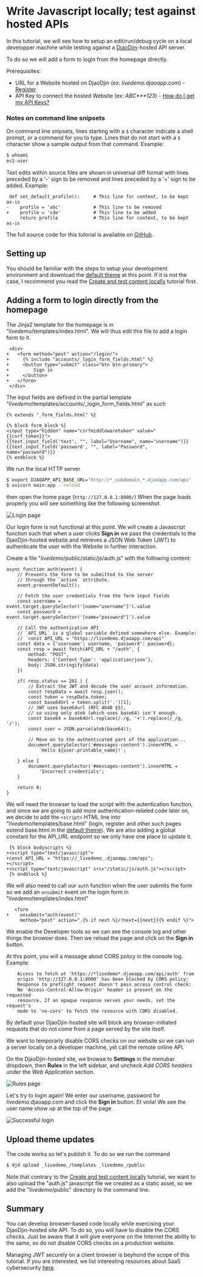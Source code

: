 Write Javascript locally; test against hosted APIs
==================================================

In this tutorial, we will see how to setup an edit/run/debug cycle
on a local developper machine while testing against a
[DjaoDjin](https://www.djaodjin.com/)-hosted API server.

To do so we will add a form to login from the homepage directly.

Prerequisites:

- URL for a Website hosted on DjaoDjin (ex: _livedemo.djaoapp.com_) -
[Register](https://www.djaodjin.com/register/)
- API Key to connect the hosted Website (ex: _ABC***123_) -
[How do I get my API Keys?](https://www.djaodjin.com/docs/faq/#api-keys)

### Notes on command line snipsets

On command line snipsets, lines starting with a `$` character indicate
a shell prompt, or a command for you to type. Lines that do not start
with a `$` character show a sample output from that command.
Example:

```bash
$ whoami
ec2-user
```

Text edits within source files are shown in universal diff format with lines
preceded by a '-' sign to be removed and lines preceded by a '+' sign to be
added. Example:

``` {.python title="diff"}
 def set_default_profile():     # This line for context, to be kept as-is
-    profile = 'abc'            # This line to be removed
+    profile = 'cde'            # This line to be added
     return profile             # This line for context, to be kept as-is
```

The full source code for this tutorial is available on
[GitHub](https://github.com/djaodjin/sample-apps/tree/main/apicall).


Setting up
----------

You should be familiar with the steps to setup your development environment
and download the [default theme](https://www.djaodjin.com/docs/guides/themes/)
at this point. If it is not the case, I recommend you read the
[Create and test content locally](../htmlpage/) tutorial first.


Adding a form to login directly from the homepage
-------------------------------------------------

The Jinja2 template for the homepage is in "*livedemo*/templates/index.html".
We will thus edit this file to add a login form to it.

```{.jinja2 title="index.html"}
 <div>
+   <form method="post" action="/login/">
+     {% include "accounts/_login_form_fields.html" %}
+     <button type="submit" class="btn btn-primary">
+         Sign in
+     </button>
+   </form>
 </div>
```

The input fields are defined in the partial template
"*livedemo*/templates/accounts/_login_form_fields.html" as such

```{.jinja2 title="_login_form_fields.html"}
{% extends "_form_fields.html" %}

{% block form_block %}
<input type="hidden" name="csrfmiddlewaretoken" value="{{csrf_token}}">
{{text_input_field('text', "", label="Username", name="username")}}
{{text_input_field('password', "", label="Password", name="password")}}
{% endblock %}
```

We run the local HTTP server

``` {.bash title="Terminal"}
$ export DJAOAPP_API_BASE_URL="http://*_subdomain_*.djaoapp.com/api"
$ uvicorn main:app --reload
```

then open the home page (`http://127.0.0.1:8000/`) When the page loads properly
you will see something like the following screenshot.

![Login page](https://www.djaodjin.com/static/img/docs/tutorials/apicall-1.png "Login page")

Our login form is not functional at this point. We will create a Javascript
function such that when a user clicks **Sign in** we pass the credentials
to the DjaoDjin-hosted website and retrieves a JSON Web Token (JWT) to
authenticate the user with the Website in further interaction.

Create a file "*livedemo*/public/static/js/auth.js" with the following
content:

``` {.javascript title="auth.js"}
async function auth(event) {
    // Prevents the form to be submitted to the server
    // through the `action` attribute.
    event.preventDefault();

    // Fetch the user credentials from the form input fields
    const username = event.target.querySelector('[name="username"]').value
    const password = event.target.querySelector('[name="password"]').value

    // Call the authentication API
    // `API_URL` is a global variable defined somewhere else. Example:
    // `const API_URL = "https://livedemo.djaoapp.com/api"`
    const data = {'username': username, 'password': password};
    const resp = await fetch(API_URL + "/auth", {
        method: "POST",
        headers: {'Content-Type': 'application/json'},
        body: JSON.stringify(data)
    })

    if( resp.status == 201 ) {
        // Extract the JWT and decode the user account information.
        const respData = await resp.json();
        const token = respData.token;
        const base64Url = token.split('.')[1];
        // JWT uses base64url (RFC 4648 §5),
        // so using only atob (which uses base64) isn't enough.
        const base64 = base64Url.replace(/-/g, '+').replace(/_/g, '/');
        const user = JSON.parse(atob(base64));

        // Move on to the authenticated part of the application...
        document.querySelector('#messages-content').innerHTML =
            `Hello ${user.printable_name}!`;

    } else {
        document.querySelector('#messages-content').innerHTML =
            'Incorrect credentials';
    }

    return 0;
}
```

We will need the browser to load the script with the autentication function,
and since we are going to add more authentication-related code later on,
we decide to add the `<script>` HTML line into
"*livedemo*/templates/base.html" (login, register and other
such pages extend base.html in the
[default theme](https://www.djaodjin.com/docs/guides/themes/)).
We are also adding a global constant for the API_URL endpoint so we
only have one place to update it.


```{.jinja2 title="_login_form_fields.html"}
 {% block bodyscripts %}
+<script type="text/javascript">
+const API_URL = "https://_livedemo_.djaoapp.com/api";
+</script>
+<script type="text/javascript" src="/static/js/auth.js"></script>
 {% endblock %}
```

We will also need to call our `auth` function when the user submits
the form so we add an `onsubmit` event on the login form in
"*livedemo*/templates/index.html"

```{.jinja2 title="_login_form_fields.html"}
   <form
+    onsubmit="auth(event)"
     method="post" action=".{% if next %}/?next={{next}}{% endif %}">
```

We enable the Developer tools so we can see the console log and other things
the browser does. Then we reload the page and click on the **Sign in** button.

At this point, you will a message about CORS policy in the console log. Example:

```text
    Access to fetch at 'https://*livedemo*.djaoapp.com/api/auth' from
    origin 'http://127.0.0.1:8000' has been blocked by CORS policy:
    Response to preflight request doesn't pass access control check:
    No 'Access-Control-Allow-Origin' header is present on the requested
    resource. If an opaque response serves your needs, set the request's
    mode to 'no-cors' to fetch the resource with CORS disabled.
```

By default your DjaoDjin-hosted site will block any browser-initiated
requests that do not come from a page served by the site itself.

We want to temporarly disable CORS checks on our website so we can
run a server locally on a developer machine, yet call the remote online API.

On the DjaoDjin-hosted site, we browse to **Settings** in the menubar dropdown,
then **Rules** in the left sidebar, and uncheck *Add CORS headers* under
the *Web Application* section.

![Rules page](https://www.djaodjin.com/static/img/docs/tutorials/apicall-2.png "Rules page")


Let's try to login again! We enter our username, password for
*livedemo*.djaoapp.com and click the **Sign in** button. Et voila!
We see the user name show up at the top of the page.

![Successful login](https://www.djaodjin.com/static/img/docs/tutorials/apicall-3.png "Successful login")

Upload theme updates
--------------------

The code works so let's publish it. To do so we run the command

``` {.bash title="Terminal"}
$ djd upload _livedemo_/templates _livedemo_/public
```

Note that contrary to the [Create and test content locally](../htmlpage/)
tutorial, we want to also upload the "auth.js" javascript file we created
as a static asset, so we add the "*livedemo*/public" directory to the command
line.


Summary
-------

You can develop browser-based code locally while exercising your DjaoDjin-hosted
site API. To do so, you will have to disable the CORS checks. Just be aware
that it will give everyone on the Internet the ability to the same, so do not
disable CORS checks on a production website.

Managing JWT securely on a client browser is beyhond the scope of this tutorial.
If you are interested, we list interesting resources about SaaS cybersecurity
[here](https://www.djaodjin.com/building-saas/cybersecurity/).
